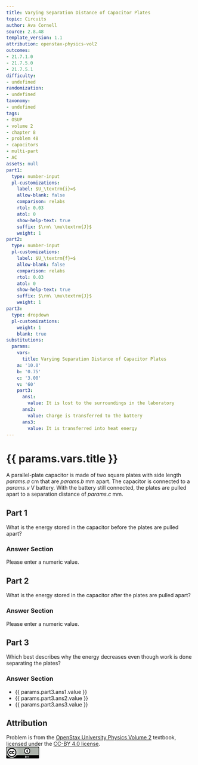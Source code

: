 ```yaml
---
title: Varying Separation Distance of Capacitor Plates
topic: Circuits
author: Ava Cornell
source: 2.8.48
template_version: 1.1
attribution: openstax-physics-vol2
outcomes:
- 21.7.1.0
- 21.7.5.0
- 21.7.5.1
difficulty:
- undefined
randomization:
- undefined
taxonomy:
- undefined
tags:
- OSUP
- volume 2
- chapter 8
- problem 48
- capacitors
- multi-part
- AC
assets: null
part1:
  type: number-input
  pl-customizations:
    label: $U_\textrm{i}=$
    allow-blank: false
    comparison: relabs
    rtol: 0.03
    atol: 0
    show-help-text: true
    suffix: $\rm\ \mu\textrm{J}$
    weight: 1
part2:
  type: number-input
  pl-customizations:
    label: $U_\textrm{f}=$
    allow-blank: false
    comparison: relabs
    rtol: 0.03
    atol: 0
    show-help-text: true
    suffix: $\rm\ \mu\textrm{J}$
    weight: 1
part3:
  type: dropdown
  pl-customizations:
    weight: 1
    blank: true
substitutions:
  params:
    vars:
      title: Varying Separation Distance of Capacitor Plates
    a: '10.0'
    b: '0.75'
    c: '3.00'
    v: '60'
    part3:
      ans1:
        value: It is lost to the surroundings in the laboratory
      ans2:
        value: Charge is transferred to the battery
      ans3:
        value: It is transferred into heat energy
---
```

# {{ params.vars.title }}
A parallel-plate capacitor is made of two square plates with side length ${{params.a }} \textrm{ cm}$ that are ${{params.b }} \textrm{ mm}$ apart. The capacitor is connected to a ${{params.v }} \textrm{ V}$ battery. With the battery still connected, the plates are pulled apart to a separation distance of ${{params.c }} \textrm{ mm}$.

## Part 1

What is the energy stored in the capacitor before the plates are pulled apart?

### Answer Section

Please enter a numeric value.

## Part 2

What is the energy stored in the capacitor after the plates are pulled apart?

### Answer Section

Please enter a numeric value.

## Part 3

Which best describes why the energy decreases even though work is done separating the plates?

### Answer Section

- {{ params.part3.ans1.value }}
- {{ params.part3.ans2.value }}
- {{ params.part3.ans3.value }}

## Attribution

Problem is from the [OpenStax University Physics Volume 2](https://openstax.org/details/books/university-physics-volume-2) textbook, licensed under the [CC-BY 4.0 license](https://creativecommons.org/licenses/by/4.0/).<br>![Image representing the Creative Commons 4.0 BY license.](https://raw.githubusercontent.com/firasm/bits/master/by.png)